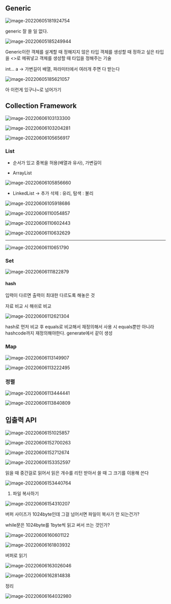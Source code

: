 ## Generic

![image-20220605181924754](220126.assets/image-20220605181924754.png)

generic 잘 쓸 일 없다.

![image-20220605185249944](220126.assets/image-20220605185249944.png)

Generic이란 객체를 설계할 때 정해지지 않은 타입 객체를 생성할 때 정하고 싶은 타입을 <>로 메꿔넣고 객체를 생성할 때 타입을 정해주는 기술

int... a -> 가변길이 배열, 파라미터에서 여러개 주면 다 받는다

![image-20220605185621057](220126.assets/image-20220605185621057.png)

아 이런게 있구나~로 넘어가기



## Collection Framework

![image-20220606103133300](220126.assets/image-20220606103133300.png)

![image-20220606103204281](220126.assets/image-20220606103204281.png)

![image-20220606105656917](220126.assets/image-20220606105656917.png)



### List 

- 순서가 있고 중복을 허용(배열과 유사), 가변길이

- ArrayList

![image-20220606105856660](220126.assets/image-20220606105856660.png)

- LinkedList -> 추가 삭제 : 유리, 탐색 : 불리

![image-20220606105918686](220126.assets/image-20220606105918686.png)

![image-20220606110054857](220126.assets/image-20220606110054857.png)

![image-20220606110602443](220126.assets/image-20220606110602443.png)

![image-20220606110632629](220126.assets/image-20220606110632629.png)

---

![image-20220606110651790](220126.assets/image-20220606110651790.png)



### Set

![image-20220606111822879](220126.assets/image-20220606111822879.png)

#### hash

입력이 다르면 출력이 최대한 다르도록 해놓은 것

자료 비교 시 해쉬로 비교

![image-20220606112621304](220126.assets/image-20220606112621304.png)

hash로 먼저 비교 후 equals로 비교해서 재정의해서 사용 시 equals뿐만 아니라 hashcode까지 재정의해야한다. generate에서 같이 생성

### Map

![image-20220606113149907](220126.assets/image-20220606113149907.png)

![image-20220606113222495](220126.assets/image-20220606113222495.png)



### 정렬

![image-20220606113444441](220126.assets/image-20220606113444441.png)

![image-20220606113840809](220126.assets/image-20220606113840809.png)



## 입출력 API

![image-20220606151025857](220126.assets/image-20220606151025857.png)

![image-20220606152700263](220126.assets/image-20220606152700263.png)

![image-20220606152712674](220126.assets/image-20220606152712674.png)

![image-20220606153352597](220126.assets/image-20220606153352597.png)

읽을 때 중간걸로 읽어서 읽은 개수를 리턴 받아서 쓸 때 그 크기를 이용해 쓴다

![image-20220606153440764](220126.assets/image-20220606153440764.png)

1. 파일 복사하기

![image-20220606154310207](220126.assets/image-20220606154310207.png)

버퍼 사이즈가 1024byte인데 그걸 넘어서면 파일이 복사가 안 되는건가?

while문은 1024byte를 1byte씩 읽고 써서 쓰는 것인가?

![image-20220606160601122](220126.assets/image-20220606160601122.png)

![image-20220606161803932](220126.assets/image-20220606161803932.png)

버퍼로 읽기

![image-20220606163026046](220126.assets/image-20220606163026046.png)

![image-20220606162814838](220126.assets/image-20220606162814838.png)

정리

![image-20220606164032980](220126.assets/image-20220606164032980.png)





















